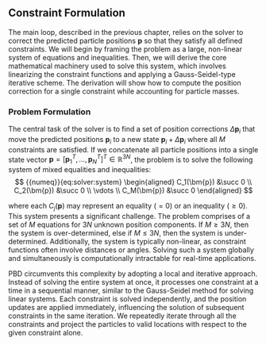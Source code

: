 ## Constraint Formulation

The main loop, described in the previous chapter, relies on the solver to correct the predicted particle positions $\mathbf{p}$ so that they satisfy all defined constraints. We will begin by framing the problem as a large, non-linear system of equations and inequalities. Then, we will derive the core mathematical machinery used to solve this system, which involves linearizing the constraint functions and applying a Gauss-Seidel-type iterative scheme. The derivation will show how to compute the position correction for a single constraint while accounting for particle masses.


### Problem Formulation

The central task of the solver is to find a set of position corrections $\Delta\bm{p}_i$ that move the predicted positions $\bm{p}_i$ to a new state $\bm{p}_i + \Delta\bm{p}_i$ where all $M$ constraints are satisfied. If we concatenate all particle positions into a single state vector $\bm{p} = [\bm{p}_1^T, ..., \bm{p}_N^T]^T \in \mathbb{R}^{3N}$, the problem is to solve the following system of mixed equalities and inequalities:
$$
{{numeq}}{eq:solver:system}
\begin{aligned}
C_1(\bm{p}) &\succ 0 \\
C_2(\bm{p}) &\succ 0 \\
\vdots \\
C_M(\bm{p}) &\succ 0
\end{aligned}
$$

where each $C_j(\bm{p})$ may represent an equality ($=0$) or an inequality ($\ge 0$). This system presents a significant challenge. The problem comprises of a set of $M$
equations for $3N$ unknown position components. If $M \geq 3N$, then the system is over-determined, else if $M ≤3N$, then the system is under-determined. Additionally, the system is typically non-linear, as constraint functions often involve distances or angles. Solving such a system globally and simultaneously is computationally intractable for real-time applications.

PBD circumvents this complexity by adopting a local and iterative approach. Instead of solving the entire system at once, it processes one constraint at a time in a sequential manner, similar to the Gauss-Seidel method for solving linear systems. Each constraint is solved independently, and the position updates are applied immediately, influencing the solution of subsequent constraints in the same iteration. We repeatedly iterate through all the constraints and project the particles to valid locations with respect to the given constraint alone.